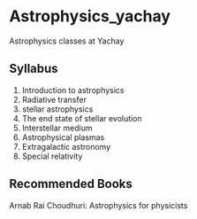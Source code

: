 # Astrophysics_yachay
Astrophysics classes at Yachay

## Syllabus

1. Introduction to astrophysics
2. Radiative transfer
3. stellar astrophysics
4. The end state of stellar evolution
5. Interstellar medium
6. Astrophysical plasmas
7. Extragalactic astronomy
8. Special relativity

## Recommended Books

Arnab Rai Choudhuri: Astrophysics for physicists
